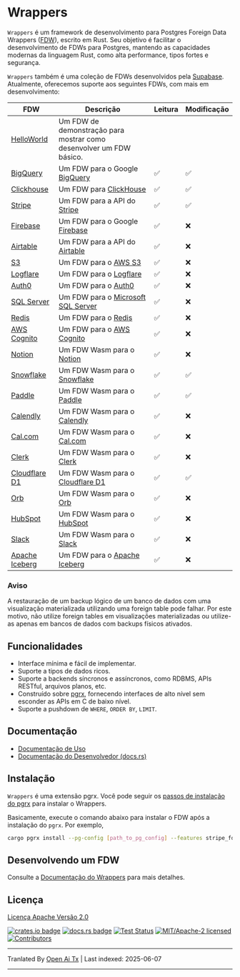 # Wrappers

`Wrappers` é um framework de desenvolvimento para Postgres Foreign Data Wrappers ([FDW](https://wiki.postgresql.org/wiki/Foreign_data_wrappers)), escrito em Rust. Seu objetivo é facilitar o desenvolvimento de FDWs para Postgres, mantendo as capacidades modernas da linguagem Rust, como alta performance, tipos fortes e segurança.

`Wrappers` também é uma coleção de FDWs desenvolvidos pela [Supabase](https://www.supabase.com). Atualmente, oferecemos suporte aos seguintes FDWs, com mais em desenvolvimento:

| FDW                                                                                               | Descrição                                                                           | Leitura | Modificação |
| ------------------------------------------------------------------------------------------------- | ----------------------------------------------------------------------------------- | ------- | ----------- |
| [HelloWorld](https://raw.githubusercontent.com/supabase/wrappers/main/wrappers/src/fdw/helloworld_fdw) | Um FDW de demonstração para mostrar como desenvolver um FDW básico.                 |         |             |
| [BigQuery](https://raw.githubusercontent.com/supabase/wrappers/main/wrappers/src/fdw/bigquery_fdw)     | Um FDW para o Google [BigQuery](https://cloud.google.com/bigquery)                  | ✅      | ✅          |
| [Clickhouse](https://raw.githubusercontent.com/supabase/wrappers/main/wrappers/src/fdw/clickhouse_fdw) | Um FDW para [ClickHouse](https://clickhouse.com/)                                   | ✅      | ✅          |
| [Stripe](https://raw.githubusercontent.com/supabase/wrappers/main/wrappers/src/fdw/stripe_fdw)         | Um FDW para a API do [Stripe](https://stripe.com/)                                  | ✅      | ✅          |
| [Firebase](https://raw.githubusercontent.com/supabase/wrappers/main/wrappers/src/fdw/firebase_fdw)     | Um FDW para o Google [Firebase](https://firebase.google.com/)                       | ✅      | ❌          |
| [Airtable](https://raw.githubusercontent.com/supabase/wrappers/main/wrappers/src/fdw/airtable_fdw)     | Um FDW para a API do [Airtable](https://airtable.com/)                              | ✅      | ❌          |
| [S3](https://raw.githubusercontent.com/supabase/wrappers/main/wrappers/src/fdw/s3_fdw)                 | Um FDW para o [AWS S3](https://aws.amazon.com/s3/)                                  | ✅      | ❌          |
| [Logflare](https://raw.githubusercontent.com/supabase/wrappers/main/wrappers/src/fdw/logflare_fdw)     | Um FDW para o [Logflare](https://logflare.app/)                                     | ✅      | ❌          |
| [Auth0](https://raw.githubusercontent.com/supabase/wrappers/main/wrappers/src/fdw/auth0_fdw)           | Um FDW para o [Auth0](https://auth0.com/)                                           | ✅      | ❌          |
| [SQL Server](https://raw.githubusercontent.com/supabase/wrappers/main/wrappers/src/fdw/mssql_fdw)      | Um FDW para o [Microsoft SQL Server](https://www.microsoft.com/en-au/sql-server/)   | ✅      | ❌          |
| [Redis](https://raw.githubusercontent.com/supabase/wrappers/main/wrappers/src/fdw/redis_fdw)           | Um FDW para o [Redis](https://redis.io/)                                            | ✅      | ❌          |
| [AWS Cognito](https://raw.githubusercontent.com/supabase/wrappers/main/wrappers/src/fdw/cognito_fdw)   | Um FDW para o [AWS Cognito](https://aws.amazon.com/cognito/)                        | ✅      | ❌          |
| [Notion](https://raw.githubusercontent.com/supabase/wrappers/main/wasm-wrappers/fdw/notion_fdw)        | Um FDW Wasm para o [Notion](https://www.notion.so/)                                 | ✅      | ❌          |
| [Snowflake](https://raw.githubusercontent.com/supabase/wrappers/main/wasm-wrappers/fdw/snowflake_fdw)  | Um FDW Wasm para o [Snowflake](https://www.snowflake.com/)                          | ✅      | ✅          |
| [Paddle](https://raw.githubusercontent.com/supabase/wrappers/main/wasm-wrappers/fdw/paddle_fdw)        | Um FDW Wasm para o [Paddle](https://www.paddle.com/)                                | ✅      | ✅          |
| [Calendly](https://raw.githubusercontent.com/supabase/wrappers/main/wasm-wrappers/fdw/calendly_fdw)    | Um FDW Wasm para o [Calendly](https://www.calendly.com/)                            | ✅      | ❌          |
| [Cal.com](https://raw.githubusercontent.com/supabase/wrappers/main/wasm-wrappers/fdw/cal_fdw)          | Um FDW Wasm para o [Cal.com](https://www.cal.com/)                                  | ✅      | ❌          |
| [Clerk](https://raw.githubusercontent.com/supabase/wrappers/main/wasm-wrappers/fdw/clerk_fdw)          | Um FDW Wasm para o [Clerk](https://www.clerk.com/)                                  | ✅      | ❌          |
| [Cloudflare D1](https://raw.githubusercontent.com/supabase/wrappers/main/wasm-wrappers/fdw/cfd1_fdw)   | Um FDW Wasm para o [Cloudflare D1](https://developers.cloudflare.com/d1/)           | ✅      | ✅          |
| [Orb](https://raw.githubusercontent.com/supabase/wrappers/main/wasm-wrappers/fdw/orb_fdw)              | Um FDW Wasm para o [Orb](https://www.withorb.com/)                                  | ✅      | ❌          |
| [HubSpot](https://raw.githubusercontent.com/supabase/wrappers/main/wasm-wrappers/fdw/hubspot_fdw)      | Um FDW Wasm para o [HubSpot](https://www.hubspot.com/)                              | ✅      | ❌          |
| [Slack](https://raw.githubusercontent.com/supabase/wrappers/main/wasm-wrappers/fdw/slack_fdw)          | Um FDW Wasm para o [Slack](https://www.slack.com/)                                  | ✅      | ❌          |
| [Apache Iceberg](https://raw.githubusercontent.com/supabase/wrappers/main/wrappers/src/fdw/iceberg_fdw)| Um FDW para o [Apache Iceberg](https://iceberg.apache.org/)                         | ✅      | ❌          |

### Aviso

A restauração de um backup lógico de um banco de dados com uma visualização materializada utilizando uma foreign table pode falhar. Por este motivo, não utilize foreign tables em visualizações materializadas ou utilize-as apenas em bancos de dados com backups físicos ativados.

## Funcionalidades

- Interface mínima e fácil de implementar.
- Suporte a tipos de dados ricos.
- Suporte a backends síncronos e assíncronos, como RDBMS, APIs RESTful, arquivos planos, etc.
- Construído sobre [pgrx](https://github.com/tcdi/pgrx), fornecendo interfaces de alto nível sem esconder as APIs em C de baixo nível.
- Suporte a pushdown de `WHERE`, `ORDER BY`, `LIMIT`.

## Documentação

- [Documentação de Uso](https://fdw.dev/)
- [Documentação do Desenvolvedor (docs.rs)](https://docs.rs/supabase-wrappers/latest/supabase_wrappers/)

## Instalação

`Wrappers` é uma extensão pgrx. Você pode seguir os [passos de instalação do pgrx](https://github.com/tcdi/pgrx#system-requirements) para instalar o Wrappers.

Basicamente, execute o comando abaixo para instalar o FDW após a instalação do `pgrx`. Por exemplo,

```bash
cargo pgrx install --pg-config [path_to_pg_config] --features stripe_fdw
```

## Desenvolvendo um FDW

Consulte a [Documentação do Wrappers](https://fdw.dev/) para mais detalhes.

## Licença

[Licença Apache Versão 2.0](https://raw.githubusercontent.com/supabase/wrappers/main/LICENSE)

[![crates.io badge](https://img.shields.io/crates/v/supabase-wrappers.svg)](https://crates.io/crates/supabase-wrappers)
[![docs.rs badge](https://docs.rs/supabase-wrappers/badge.svg)](https://docs.rs/supabase-wrappers)
[![Test Status](https://img.shields.io/github/actions/workflow/status/supabase/wrappers/test_wrappers.yml?branch=main&label=test)](https://github.com/supabase/wrappers/actions/workflows/test_wrappers.yml)
[![MIT/Apache-2 licensed](https://img.shields.io/crates/l/supabase-wrappers.svg)](https://raw.githubusercontent.com/supabase/wrappers/main/LICENSE)
[![Contributors](https://img.shields.io/github/contributors/supabase/wrappers)](https://github.com/supabase/wrappers/graphs/contributors)

---

Tranlated By [Open Ai Tx](https://github.com/OpenAiTx/OpenAiTx) | Last indexed: 2025-06-07

---